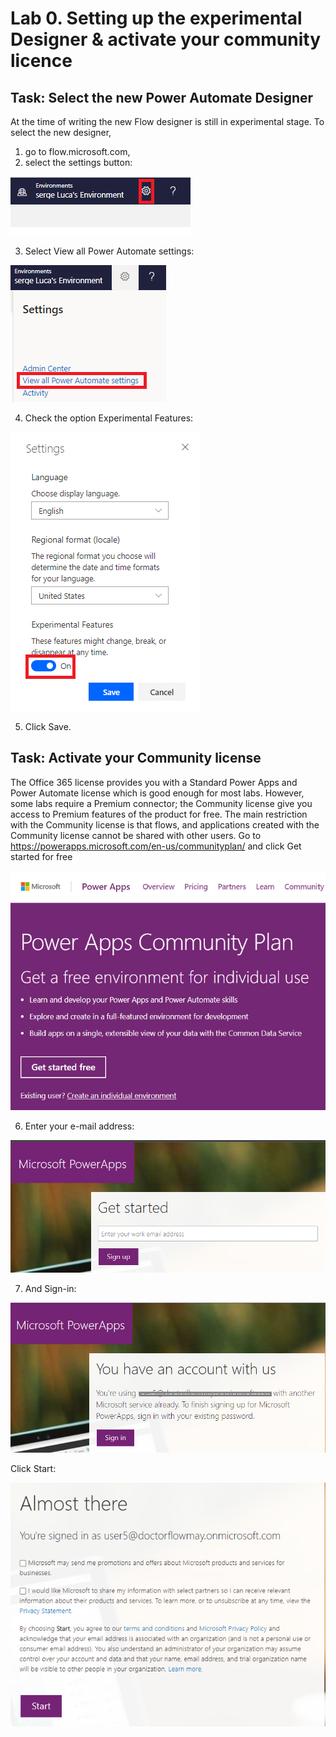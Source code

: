 # Lab 0. Setting up the experimental Designer & activate your community licence
## Task: Select the new Power Automate Designer
At the time of writing the new Flow designer is still in experimental stage. To select the new designer,
1.	go to flow.microsoft.com, 
2.	select the settings button:

![settings](./Images/Settings.png "Settings")

3.	Select View all Power Automate settings:

![View All Power Automate settings](./Images/ViewAllPowerAutomateSettings.png "View All Power Automate settings")

4.	Check the option Experimental Features:

![Experimental Features](./Images/SwitchOnExperimentalFeatures.png "Experimental Features")
 
5.	Click Save.

## Task: Activate your Community license

The Office 365 license provides you with a Standard Power Apps and Power Automate license which is good enough for most labs. However, some labs require a Premium connector; the Community license give you access to Premium features of the product for free. The main restriction with the Community license is that flows, and applications created with the Community license cannot be shared with other users.
Go to https://powerapps.microsoft.com/en-us/communityplan/ and click Get started for free
 
![Power Apps Community Edition](./Images/PowerAppsCommunityPlanSite.png "Power Apps community Edition")

6.	Enter your e-mail address:

![Enter your email address](./Images/EnterEmailAddress.png "Enter your email address")

7.	And Sign-in:

![Sign In](./Images/SignIn.png "Sign In")

Click Start:

![Almost there](./Images/AlmostThere.png "Amost there")
 

